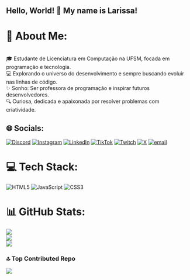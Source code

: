 ## Hello, World! 👋 My name is Larissa!
# 💫 About Me:
<br>🎓 Estudante de Licenciatura em Computação na UFSM, focada em programação e tecnologia.  <br>💻 Explorando o universo do desenvolvimento e sempre buscando evoluir nas linhas de código.  <br>✨ Sonho: Ser professora de programação e inspirar futuros desenvolvedores.  <br>🔍 Curiosa, dedicada e apaixonada por resolver problemas com criatividade.  <br>


## 🌐 Socials:
[![Discord](https://img.shields.io/badge/Discord-%237289DA.svg?logo=discord&logoColor=white)](https://discord.gg/https://discord.gg/FJjMm8vr) [![Instagram](https://img.shields.io/badge/Instagram-%23E4405F.svg?logo=Instagram&logoColor=white)](https://instagram.com/larissagsb) [![LinkedIn](https://img.shields.io/badge/LinkedIn-%230077B5.svg?logo=linkedin&logoColor=white)](https://linkedin.com/in/larissabuenodev) [![TikTok](https://img.shields.io/badge/TikTok-%23000000.svg?logo=TikTok&logoColor=white)](https://tiktok.com/@lari.bueno_) [![Twitch](https://img.shields.io/badge/Twitch-%239146FF.svg?logo=Twitch&logoColor=white)](https://twitch.tv/larissagsb) [![X](https://img.shields.io/badge/X-black.svg?logo=X&logoColor=white)](https://x.com/_larissagsb) [![email](https://img.shields.io/badge/Email-D14836?logo=gmail&logoColor=white)](mailto:larissa.bueno.dev@gmail.com) 

# 💻 Tech Stack:
![HTML5](https://img.shields.io/badge/html5-%23E34F26.svg?style=for-the-badge&logo=html5&logoColor=white) ![JavaScript](https://img.shields.io/badge/javascript-%23323330.svg?style=for-the-badge&logo=javascript&logoColor=%23F7DF1E) ![CSS3](https://img.shields.io/badge/css3-%231572B6.svg?style=for-the-badge&logo=css3&logoColor=white)
# 📊 GitHub Stats:
![](https://github-readme-stats.vercel.app/api?username=lariBdev&theme=jolly&hide_border=false&include_all_commits=false&count_private=true)<br/>
![](https://nirzak-streak-stats.vercel.app/?user=lariBdev&theme=jolly&hide_border=false)<br/>
![](https://github-readme-stats.vercel.app/api/top-langs/?username=lariBdev&theme=jolly&hide_border=false&include_all_commits=false&count_private=true&layout=compact)

### 🔝 Top Contributed Repo
![](https://github-contributor-stats.vercel.app/api?username=lariBdev&limit=5&theme=dark&combine_all_yearly_contributions=true)

<!-- Proudly created with GPRM ( https://gprm.itsvg.in ) -->
